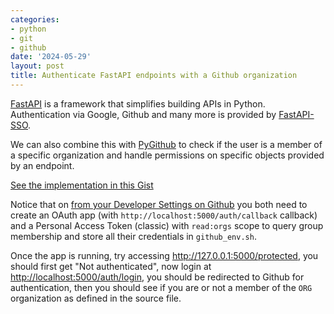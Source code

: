 ```yaml
---
categories:
- python
- git
- github
date: '2024-05-29'
layout: post
title: Authenticate FastAPI endpoints with a Github organization
---
```


[FastAPI](https://fastapi.tiangolo.com/) is a framework that simplifies building APIs in Python.
Authentication via Google, Github and many more is provided by [FastAPI-SSO](https://tomasvotava.github.io/fastapi-sso/).

We can also combine this with [PyGithub](https://pygithub.readthedocs.io/en/latest/introduction.html) to check if the user is a member of a specific organization and handle permissions on specific objects provided by an endpoint.

[See the implementation in this Gist](https://gist.github.com/zonca/21c78b1bbbb920035b84e480e976f9b3)

Notice that on [from your Developer Settings on Github](https://github.com/settings/apps) you both need to create an OAuth app (with `http://localhost:5000/auth/callback` callback) and a Personal Access Token (classic) with `read:orgs` scope to query group membership and store all their credentials in `github_env.sh`.

Once the app is running, try accessing <http://127.0.0.1:5000/protected>, you should first get "Not authenticated", now login at <http://localhost:5000/auth/login>, you should be redirected to Github for authentication, then you should see if you are or not a member of the `ORG` organization as defined in the source file.
